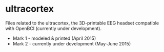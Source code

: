 # ultracortex
Files related to the ultracortex, the 3D-printable EEG headset compatible with OpenBCI (currently under development).

* Mark 1 - modeled & printed (April 2015)
* Mark 2 - currently under development (May-June 2015)

